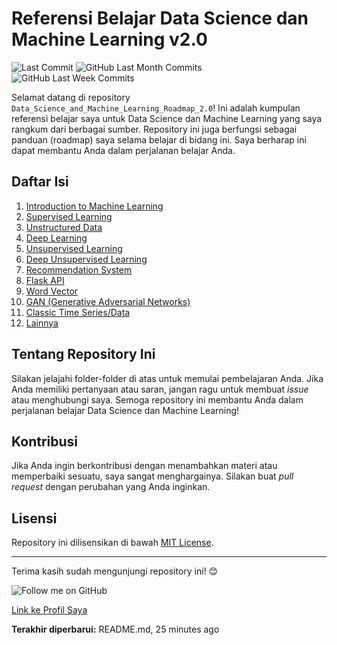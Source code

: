 # Referensi Belajar Data Science dan Machine Learning v2.0

![Last Commit](https://img.shields.io/github/last-commit/mhyubr/Data_Science_and_Machine_Learning_Roadmap_2.0)
![GitHub Last Month Commits](https://img.shields.io/github/commit-activity/m/mhyubr/Data_Science_and_Machine_Learning_Roadmap_2.0)
![GitHub Last Week Commits](https://img.shields.io/github/commit-activity/w/mhyubr/Data_Science_and_Machine_Learning_Roadmap_2.0)

Selamat datang di repository `Data_Science_and_Machine_Learning_Roadmap_2.0`! Ini adalah kumpulan referensi belajar saya untuk Data Science dan Machine Learning yang saya rangkum dari berbagai sumber. Repository ini juga berfungsi sebagai panduan (roadmap) saya selama belajar di bidang ini. Saya berharap ini dapat membantu Anda dalam perjalanan belajar Anda.

## Daftar Isi

1. [Introduction to Machine Learning](#01---Introduction-to-Machine-Learning)
2. [Supervised Learning](#supervised-learning)
3. [Unstructured Data](#unstructured-data)
4. [Deep Learning](#deep-learning)
5. [Unsupervised Learning](#unsupervised-learning)
6. [Deep Unsupervised Learning](#deep-unsupervised-learning)
7. [Recommendation System](#recommendation-system)
8. [Flask API](#flask-api)
9. [Word Vector](#word-vector)
10. [GAN (Generative Adversarial Networks)](#gan-generative-adversarial-networks)
11. [Classic Time Series/Data](#classic-time-seriesdata)
99. [Lainnya](#lainnya)

## Tentang Repository Ini

Silakan jelajahi folder-folder di atas untuk memulai pembelajaran Anda. Jika Anda memiliki pertanyaan atau saran, jangan ragu untuk membuat *issue* atau menghubungi saya. Semoga repository ini membantu Anda dalam perjalanan belajar Data Science dan Machine Learning!

## Kontribusi

Jika Anda ingin berkontribusi dengan menambahkan materi atau memperbaiki sesuatu, saya sangat menghargainya. Silakan buat *pull request* dengan perubahan yang Anda inginkan.

## Lisensi

Repository ini dilisensikan di bawah [MIT License](LICENSE).

---

Terima kasih sudah mengunjungi repository ini! 😊

![Follow me on GitHub](https://img.shields.io/github/followers/username?style=social)

[Link ke Profil Saya](https://github.com/username)

**Terakhir diperbarui:** README.md, 25 minutes ago
